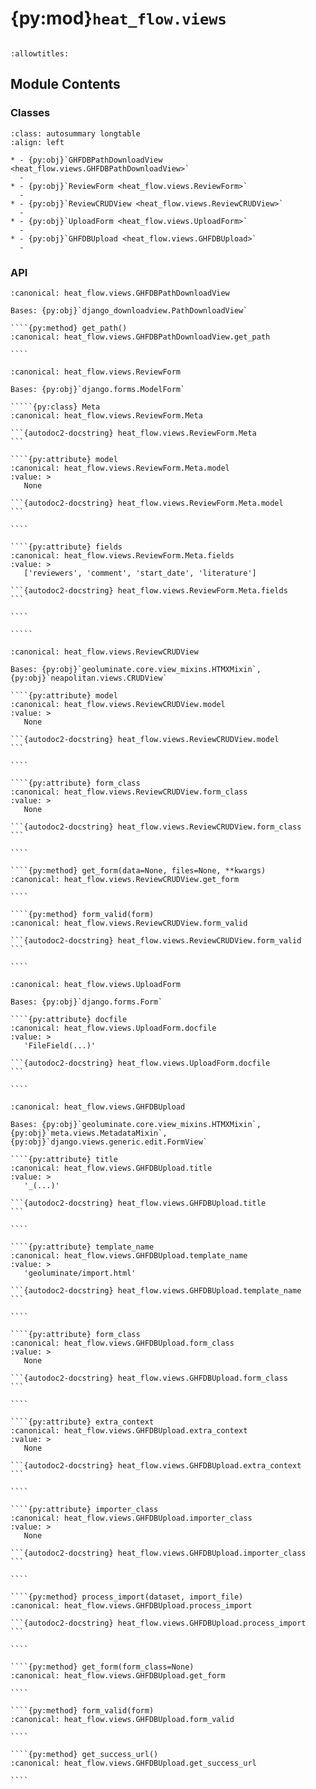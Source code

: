 # {py:mod}`heat_flow.views`

```{py:module} heat_flow.views
```

```{autodoc2-docstring} heat_flow.views
:allowtitles:
```

## Module Contents

### Classes

````{list-table}
:class: autosummary longtable
:align: left

* - {py:obj}`GHFDBPathDownloadView <heat_flow.views.GHFDBPathDownloadView>`
  -
* - {py:obj}`ReviewForm <heat_flow.views.ReviewForm>`
  -
* - {py:obj}`ReviewCRUDView <heat_flow.views.ReviewCRUDView>`
  -
* - {py:obj}`UploadForm <heat_flow.views.UploadForm>`
  -
* - {py:obj}`GHFDBUpload <heat_flow.views.GHFDBUpload>`
  -
````

### API

`````{py:class} GHFDBPathDownloadView(**kwargs)
:canonical: heat_flow.views.GHFDBPathDownloadView

Bases: {py:obj}`django_downloadview.PathDownloadView`

````{py:method} get_path()
:canonical: heat_flow.views.GHFDBPathDownloadView.get_path

````

`````

``````{py:class} ReviewForm(data=None, files=None, auto_id='id_%s', prefix=None, initial=None, error_class=ErrorList, label_suffix=None, empty_permitted=False, instance=None, use_required_attribute=None, renderer=None)
:canonical: heat_flow.views.ReviewForm

Bases: {py:obj}`django.forms.ModelForm`

`````{py:class} Meta
:canonical: heat_flow.views.ReviewForm.Meta

```{autodoc2-docstring} heat_flow.views.ReviewForm.Meta
```

````{py:attribute} model
:canonical: heat_flow.views.ReviewForm.Meta.model
:value: >
   None

```{autodoc2-docstring} heat_flow.views.ReviewForm.Meta.model
```

````

````{py:attribute} fields
:canonical: heat_flow.views.ReviewForm.Meta.fields
:value: >
   ['reviewers', 'comment', 'start_date', 'literature']

```{autodoc2-docstring} heat_flow.views.ReviewForm.Meta.fields
```

````

`````

``````

`````{py:class} ReviewCRUDView(**kwargs)
:canonical: heat_flow.views.ReviewCRUDView

Bases: {py:obj}`geoluminate.core.view_mixins.HTMXMixin`, {py:obj}`neapolitan.views.CRUDView`

````{py:attribute} model
:canonical: heat_flow.views.ReviewCRUDView.model
:value: >
   None

```{autodoc2-docstring} heat_flow.views.ReviewCRUDView.model
```

````

````{py:attribute} form_class
:canonical: heat_flow.views.ReviewCRUDView.form_class
:value: >
   None

```{autodoc2-docstring} heat_flow.views.ReviewCRUDView.form_class
```

````

````{py:method} get_form(data=None, files=None, **kwargs)
:canonical: heat_flow.views.ReviewCRUDView.get_form

````

````{py:method} form_valid(form)
:canonical: heat_flow.views.ReviewCRUDView.form_valid

```{autodoc2-docstring} heat_flow.views.ReviewCRUDView.form_valid
```

````

`````

`````{py:class} UploadForm(data=None, files=None, auto_id='id_%s', prefix=None, initial=None, error_class=ErrorList, label_suffix=None, empty_permitted=False, field_order=None, use_required_attribute=None, renderer=None)
:canonical: heat_flow.views.UploadForm

Bases: {py:obj}`django.forms.Form`

````{py:attribute} docfile
:canonical: heat_flow.views.UploadForm.docfile
:value: >
   'FileField(...)'

```{autodoc2-docstring} heat_flow.views.UploadForm.docfile
```

````

`````

`````{py:class} GHFDBUpload(**kwargs)
:canonical: heat_flow.views.GHFDBUpload

Bases: {py:obj}`geoluminate.core.view_mixins.HTMXMixin`, {py:obj}`meta.views.MetadataMixin`, {py:obj}`django.views.generic.edit.FormView`

````{py:attribute} title
:canonical: heat_flow.views.GHFDBUpload.title
:value: >
   '_(...)'

```{autodoc2-docstring} heat_flow.views.GHFDBUpload.title
```

````

````{py:attribute} template_name
:canonical: heat_flow.views.GHFDBUpload.template_name
:value: >
   'geoluminate/import.html'

```{autodoc2-docstring} heat_flow.views.GHFDBUpload.template_name
```

````

````{py:attribute} form_class
:canonical: heat_flow.views.GHFDBUpload.form_class
:value: >
   None

```{autodoc2-docstring} heat_flow.views.GHFDBUpload.form_class
```

````

````{py:attribute} extra_context
:canonical: heat_flow.views.GHFDBUpload.extra_context
:value: >
   None

```{autodoc2-docstring} heat_flow.views.GHFDBUpload.extra_context
```

````

````{py:attribute} importer_class
:canonical: heat_flow.views.GHFDBUpload.importer_class
:value: >
   None

```{autodoc2-docstring} heat_flow.views.GHFDBUpload.importer_class
```

````

````{py:method} process_import(dataset, import_file)
:canonical: heat_flow.views.GHFDBUpload.process_import

```{autodoc2-docstring} heat_flow.views.GHFDBUpload.process_import
```

````

````{py:method} get_form(form_class=None)
:canonical: heat_flow.views.GHFDBUpload.get_form

````

````{py:method} form_valid(form)
:canonical: heat_flow.views.GHFDBUpload.form_valid

````

````{py:method} get_success_url()
:canonical: heat_flow.views.GHFDBUpload.get_success_url

````

`````
